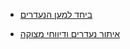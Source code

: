 - [ביחד למען הנעדרים](<https://needarim.org.il/>)

- [איתור נעדרים ודיווחי מצוקה](<https://www.instagram.com/weareoneisrael/>)
